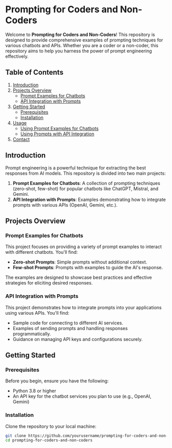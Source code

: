# Prompting for Coders and Non-Coders

Welcome to **Prompting for Coders and Non-Coders**! This repository is designed to provide comprehensive examples of prompting techniques for various chatbots and APIs. Whether you are a coder or a non-coder, this repository aims to help you harness the power of prompt engineering effectively.

## Table of Contents

1. [Introduction](#introduction)
2. [Projects Overview](#projects-overview)
   - [Prompt Examples for Chatbots](#prompt-examples-for-chatbots)
   - [API Integration with Prompts](#api-integration-with-prompts)
3. [Getting Started](#getting-started)
   - [Prerequisites](#prerequisites)
   - [Installation](#installation)
4. [Usage](#usage)
   - [Using Prompt Examples for Chatbots](#using-prompt-examples-for-chatbots)
   - [Using Prompts with API Integration](#using-prompts-with-api-integration)
5. [Contact](#contact)

## Introduction

Prompt engineering is a powerful technique for extracting the best responses from AI models. This repository is divided into two main projects:

1. **Prompt Examples for Chatbots**: A collection of prompting techniques (zero-shot, few-shot) for popular chatbots like ChatGPT, Mistral, and Gemini.
2. **API Integration with Prompts**: Examples demonstrating how to integrate prompts with various APIs (OpenAI, Gemini, etc.).

## Projects Overview

### Prompt Examples for Chatbots

This project focuses on providing a variety of prompt examples to interact with different chatbots. You'll find:

- **Zero-shot Prompts**: Simple prompts without additional context.
- **Few-shot Prompts**: Prompts with examples to guide the AI's response.
  
The examples are designed to showcase best practices and effective strategies for eliciting desired responses.

### API Integration with Prompts

This project demonstrates how to integrate prompts into your applications using various APIs. You'll find:

- Sample code for connecting to different AI services.
- Examples of sending prompts and handling responses programmatically.
- Guidance on managing API keys and configurations securely.

## Getting Started

### Prerequisites

Before you begin, ensure you have the following:

- Python 3.8 or higher
- An API key for the chatbot services you plan to use (e.g., OpenAI, Gemini)

### Installation

Clone the repository to your local machine:

```bash
git clone https://github.com/yourusername/prompting-for-coders-and-non-coders.git
cd prompting-for-coders-and-non-coders
